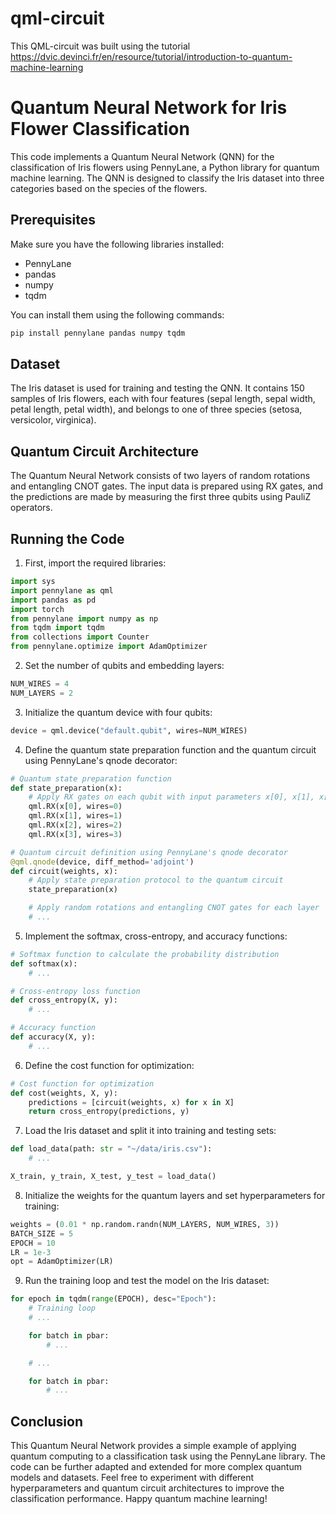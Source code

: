 # qml-circuit
This QML-circuit was built using the tutorial  https://dvic.devinci.fr/en/resource/tutorial/introduction-to-quantum-machine-learning

# Quantum Neural Network for Iris Flower Classification

This code implements a Quantum Neural Network (QNN) for the classification of Iris flowers using PennyLane, a Python library for quantum machine learning. The QNN is designed to classify the Iris dataset into three categories based on the species of the flowers.

## Prerequisites

Make sure you have the following libraries installed:

- PennyLane
- pandas
- numpy
- tqdm

You can install them using the following commands:

```bash
pip install pennylane pandas numpy tqdm
```

## Dataset

The Iris dataset is used for training and testing the QNN. It contains 150 samples of Iris flowers, each with four features (sepal length, sepal width, petal length, petal width), and belongs to one of three species (setosa, versicolor, virginica).

## Quantum Circuit Architecture

The Quantum Neural Network consists of two layers of random rotations and entangling CNOT gates. The input data is prepared using RX gates, and the predictions are made by measuring the first three qubits using PauliZ operators.

## Running the Code

1. First, import the required libraries:

```python
import sys
import pennylane as qml
import pandas as pd
import torch
from pennylane import numpy as np
from tqdm import tqdm
from collections import Counter
from pennylane.optimize import AdamOptimizer
```

2. Set the number of qubits and embedding layers:

```python
NUM_WIRES = 4
NUM_LAYERS = 2
```

3. Initialize the quantum device with four qubits:

```python
device = qml.device("default.qubit", wires=NUM_WIRES)
```

4. Define the quantum state preparation function and the quantum circuit using PennyLane's qnode decorator:

```python
# Quantum state preparation function
def state_preparation(x):
    # Apply RX gates on each qubit with input parameters x[0], x[1], x[2], x[3]
    qml.RX(x[0], wires=0)
    qml.RX(x[1], wires=1)
    qml.RX(x[2], wires=2)
    qml.RX(x[3], wires=3)

# Quantum circuit definition using PennyLane's qnode decorator
@qml.qnode(device, diff_method='adjoint')
def circuit(weights, x):
    # Apply state preparation protocol to the quantum circuit
    state_preparation(x)

    # Apply random rotations and entangling CNOT gates for each layer
    # ...
```

5. Implement the softmax, cross-entropy, and accuracy functions:

```python
# Softmax function to calculate the probability distribution
def softmax(x):
    # ...

# Cross-entropy loss function
def cross_entropy(X, y):
    # ...

# Accuracy function
def accuracy(X, y):
    # ...
```

6. Define the cost function for optimization:

```python
# Cost function for optimization
def cost(weights, X, y):
    predictions = [circuit(weights, x) for x in X]
    return cross_entropy(predictions, y)
```

7. Load the Iris dataset and split it into training and testing sets:

```python
def load_data(path: str = "~/data/iris.csv"):
    # ...

X_train, y_train, X_test, y_test = load_data()
```

8. Initialize the weights for the quantum layers and set hyperparameters for training:

```python
weights = (0.01 * np.random.randn(NUM_LAYERS, NUM_WIRES, 3))
BATCH_SIZE = 5
EPOCH = 10
LR = 1e-3
opt = AdamOptimizer(LR)
```

9. Run the training loop and test the model on the Iris dataset:

```python
for epoch in tqdm(range(EPOCH), desc="Epoch"):
    # Training loop
    # ...

    for batch in pbar:
        # ...

    # ...

    for batch in pbar:
        # ...
```

## Conclusion

This Quantum Neural Network provides a simple example of applying quantum computing to a classification task using the PennyLane library. The code can be further adapted and extended for more complex quantum models and datasets. Feel free to experiment with different hyperparameters and quantum circuit architectures to improve the classification performance. Happy quantum machine learning!
